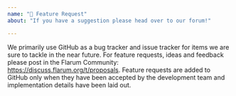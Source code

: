 ```yaml
---
name: "🚀 Feature Request"
about: "If you have a suggestion please head over to our forum!"

---
```


We primarily use GitHub as a bug tracker and issue tracker for items we are sure to tackle in the near future. For feature requests, ideas and feedback please post in the Flarum Community: https://discuss.flarum.org/t/proposals. Feature requests are added to GitHub only when they have been accepted by the development team and implementation details have been laid out.
